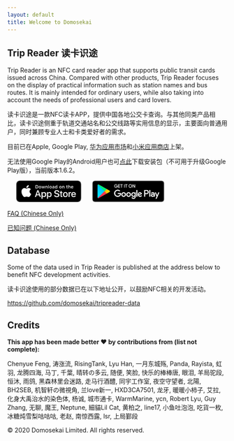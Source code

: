```yaml
---
layout: default
title: Welcome to Domosekai
---
```

## Trip Reader 读卡识途

Trip Reader is an NFC card reader app that supports public transit cards issued across China. 
Compared with other products, Trip Reader focuses on the display of practical information such as station names and bus routes. It is mainly intended for ordinary users, while also taking into account the needs of professional users and card lovers.

读卡识途是一款NFC读卡APP，提供中国各地公交卡查询。与其他同类产品相比，读卡识途侧重于轨道交通站名和公交线路等实用信息的显示，主要面向普通用户，同时兼顾专业人士和卡类爱好者的需求。

目前已在Apple, Google Play, [华为应用市场](https://appstore.huawei.com/app/C101780187)和[小米应用商店](http://app.mi.com/details?id=com.domosekai.cardreader)上架。

无法使用Google Play的Android用户也可[点此](https://www.domosekai.com/download/tripreader-1.6.2-cn.apk)下载安装包（不可用于升级Google Play版），当前版本1.6.2。

<p float="left">
<a href='https://apps.apple.com/cn/app/%E8%AF%BB%E5%8D%A1%E8%AF%86%E9%80%94-nfc%E8%AF%BB%E5%8D%A1%E5%99%A8/id1488582968?mt=8'><img alt='Download on the App Store' height="50" hspace="20" src='Download_on_the_App_Store_Badge_US-UK_RGB_blk_092917.svg'/></a>
<a href='https://play.google.com/store/apps/details?id=com.domosekai.cardreader'><img alt='Get it on Google Play' height="50" src='google-play-badge.png'/></a>
</p>

[FAQ (Chinese Only)](faq.html)

[已知问题 (Chinese Only)](issues.html)

## Database

Some of the data used in Trip Reader is published at the address below to benefit NFC development activities.

读卡识途使用的部分数据已在以下地址公开，以鼓励NFC相关的开发活动。

https://github.com/domosekai/tripreader-data

## Credits

**This app has been made better ❤ by contributions from (list not complete):**

Chenyue Feng, 涛涨流, RisingTank, Lyu Han, 一月东城殇, Panda, Rayista, 虹羽, 龙腾四海, 马丁, 千葉, 晴转の多云, 随便, 笑脸, 快乐的棒棒唐, 眼泪, 羊局驼段, 恒沐, 雨鸽, 黑森林里会迷路, 走马行酒醴, 同宇工作室, 夜空守望者, 北陽, BH2SEB, 机智轩の微視角, 兰love新一, HXD3CA7501, 龙牙, 暖暖小柿子, 艾拉, 化身大禹治水的染色体, 杨诚, 城市通卡, WarmMarine, ycn, Robert Lyu, Guy Zhang, 无聊, 魔王, Neptune, 細貓Lil Cat, 黄柏之, line17, 小鱼吐泡泡, 吃貨一枚, 冰糖炖雪梨咕咕咕, 老赵, 南惊西露, lsr, 上局鄞段

© 2020 Domosekai Limited.  All rights reserved.
